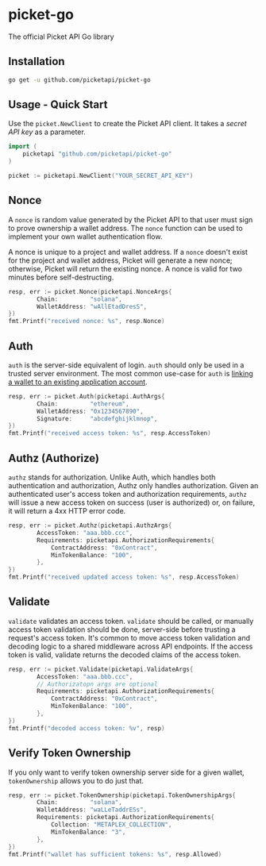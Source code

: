 # picket-go

The official Picket API Go library

## Installation

```bash 
go get -u github.com/picketapi/picket-go
```

## Usage - Quick Start

Use the `picket.NewClient` to create the Picket API client. It takes a _secret API key_ as a parameter.

```go
import (
	picketapi "github.com/picketapi/picket-go"
)

picket := picketapi.NewClient("YOUR_SECRET_API_KEY")
```

## Nonce

A `nonce` is random value generated by the Picket API to that user must sign to prove ownership a wallet address. The `nonce` function can be used to implement your own wallet authentication flow. 

A nonce is unique to a project and wallet address. If a `nonce` doesn't exist for the project and wallet address, Picket will generate a new nonce; otherwise, Picket will return the existing nonce. A nonce is valid for two minutes before self-destructing.

```go
resp, err := picket.Nonce(picketapi.NonceArgs{
		Chain:         "solana",
		WalletAddress: "wAllEtadDresS",
})
fmt.Printf("received nonce: %s", resp.Nonce)
```

## Auth

`auth` is the server-side equivalent of login. `auth` should only be used in a trusted server environment. The most common use-case for `auth` is [linking a wallet to an existing application account](https://docs.picketapi.com/picket-docs/tutorials/link-a-wallet-to-a-web-2.0-account).

```go
resp, err := picket.Auth(picketapi.AuthArgs{
		Chain:         "ethereum",
		WalletAddress: "0x1234567890",
		Signature:     "abcdefghijklmnop",
})
fmt.Printf("received access token: %s", resp.AccessToken)
```

## Authz (Authorize)
`authz` stands for authorization. Unlike Auth, which handles both authentication and authorization, Authz only handles authorization. 
Given an authenticated user's access token and authorization requirements, `authz` will issue a new access token on success (user is authorized) or, on failure, it will return a 4xx HTTP error code.
```go
resp, err := picket.Authz(picketapi.AuthzArgs{
		AccessToken: "aaa.bbb.ccc",
		Requirements: picketapi.AuthorizationRequirements{
			ContractAddress: "0xContract",
			MinTokenBalance: "100",
		},
})
fmt.Printf("received updated access token: %s", resp.AccessToken)
```

## Validate
`validate` validates an access token. `validate` should be called, or manually access token validation should be done, server-side before trusting a request's access token. It's common to move access token validation and decoding logic to a shared middleware across API endpoints.
If the access token is valid, validate returns the decoded claims of the access token.

```go
resp, err := picket.Validate(picketapi.ValidateArgs{
		AccessToken: "aaa.bbb.ccc",
		// Authorizatopn args are optional
		Requirements: picketapi.AuthorizationRequirements{
			ContractAddress: "0xContract",
			MinTokenBalance: "100",
		},
})
fmt.Printf("decoded access token: %v", resp)
```

## Verify Token Ownership
If you only want to verify token ownership server side for a given wallet, `tokenOwnership` allows you to do just that.

```go
resp, err := picket.TokenOwnership(picketapi.TokenOwnershipArgs{
		Chain:         "solana",
		WalletAddress: "waLLeTaddrESs",
		Requirements: picketapi.AuthorizationRequirements{
			Collection: "METAPLEX_COLLECTION",
			MinTokenBalance: "3",
		},
})
fmt.Printf("wallet has sufficient tokens: %s", resp.Allowed)
```

